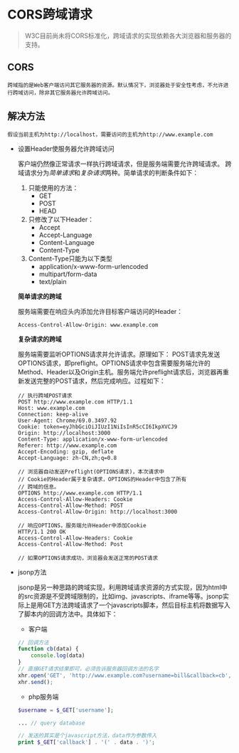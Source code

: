 # CORS跨域请求
>W3C目前尚未将CORS标准化，跨域请求的实现依赖各大浏览器和服务器的支持。

## CORS

    跨域指的是Web客户端访问其它服务器的资源。默认情况下，浏览器处于安全性考虑，不允许进行跨域访问，除非其它服务器允许跨域访问。

## 解决方法

    假设当前主机为http://localhost，需要访问的主机为http://www.example.com
    
* 设置Header使服务器允许跨域访问

    客户端仍然像正常请求一样执行跨域请求，但是服务端需要允许跨域请求。
    跨域请求分为*简单请求*和*复杂请求*两种。简单请求的判断条件如下：
    
    1. 只能使用的方法：
        * GET
        * POST
        * HEAD
    2. 只修改了以下Header：
        * Accept
        * Accept-Language
        * Content-Language
        * Content-Type
    3. Content-Type只能为以下类型
        * application/x-www-form-urlencoded  
        * multipart/form-data  
        * text/plain  

    **简单请求的跨域**

    服务端需要在响应头内添加允许目标客户端访问的Header：
    ```
    Access-Control-Allow-Origin: www.example.com
    ```

    **复杂请求的跨域**

    服务端需要监听OPTIONS请求并允许请求。原理如下：
    POST请求先发送OPTIONS请求，即preflight。OPTIONS请求中包含需要服务端允许的Method、Header以及Origin主机。服务端允许preflight请求后，浏览器再重新发送完整的POST请求，然后完成响应。过程如下：

    ```
    // 执行跨域POST请求
    POST http://www.example.com HTTP/1.1
    Host: www.example.com
    Connection: keep-alive
    User-Agent: Chrome/69.0.3497.92
    Cookie: token=eyJhbGciOiJIUzI1NiIsInR5cCI6IkpXVCJ9
    Origin: http://localhost:3000
    Content-Type: application/x-www-form-urlencoded
    Referer: http://www.example.com
    Accept-Encoding: gzip, deflate  
    Accept-Language: zh-CN,zh;q=0.8

    // 浏览器自动发送Preflight(OPTIONS请求)，本次请求中
    // Cookie的Header属于复杂请求，OPTIONS的Header中包含了所有
    // 跨域的信息。
    OPTIONS http://www.example.com HTTP/1.1
    Access-Control-Allow-Headers: Cookie
    Access-Control-Allow-Method: POST
    Access-Control-Allow-Origin: http://localhost:3000

    // 响应OPTIONS，服务端允许Header中添加Cookie
    HTTP/1.1 200 OK
    Access-Control-Allow-Headers: Cookie
    Access-Control-Allow-Method: Post

    // 如果OPTIONS请求成功，浏览器会发送正常的POST请求
    ```

* jsonp方法

    jsonp是另一种思路的跨域实现，利用跨域请求资源的方式实现，因为html中的src资源是不受跨域限制的，比如img、javascripts、iframe等等。jsonp实际上是用GET方法跨域请求了一个javascripts脚本，然后目标主机将数据写入了脚本内的回调方法中。具体如下：
    * 客户端
    ```javascript
    // 回调方法
    function cb(data) {
        console.log(data)
    }
    // 直接GET请求结果即可，必须告诉服务器回调方法的名字
    xhr.open('GET', 'http://www.example.com?username=bill&callback=cb', true);
    xhr.send();
    ```
    * php服务端
    ```php
    $username = $_GET['username'];

    ... // query database

    // 发送的其实是个javascript方法，data作为参数传入
    print $_GET['callback'] . '(' . data . ')';
    ```
